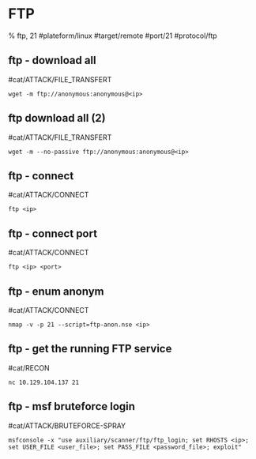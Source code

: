 # FTP

% ftp, 21
#plateform/linux  #target/remote  #port/21 #protocol/ftp 

## ftp - download all 
#cat/ATTACK/FILE_TRANSFERT 
```
wget -m ftp://anonymous:anonymous@<ip>
```

## ftp download all (2)
#cat/ATTACK/FILE_TRANSFERT
```
wget -m --no-passive ftp://anonymous:anonymous@<ip>
```

## ftp - connect
#cat/ATTACK/CONNECT
```
ftp <ip>
```

## ftp - connect port
#cat/ATTACK/CONNECT
```
ftp <ip> <port>
```

## ftp - enum anonym
#cat/ATTACK/CONNECT
```
nmap -v -p 21 --script=ftp-anon.nse <ip>
```

## ftp - get the running FTP service
#cat/RECON
```
nc 10.129.104.137 21
```


## ftp - msf bruteforce login
#cat/ATTACK/BRUTEFORCE-SPRAY
```
msfconsole -x "use auxiliary/scanner/ftp/ftp_login; set RHOSTS <ip>; set USER_FILE <user_file>; set PASS_FILE <password_file>; exploit"
```

